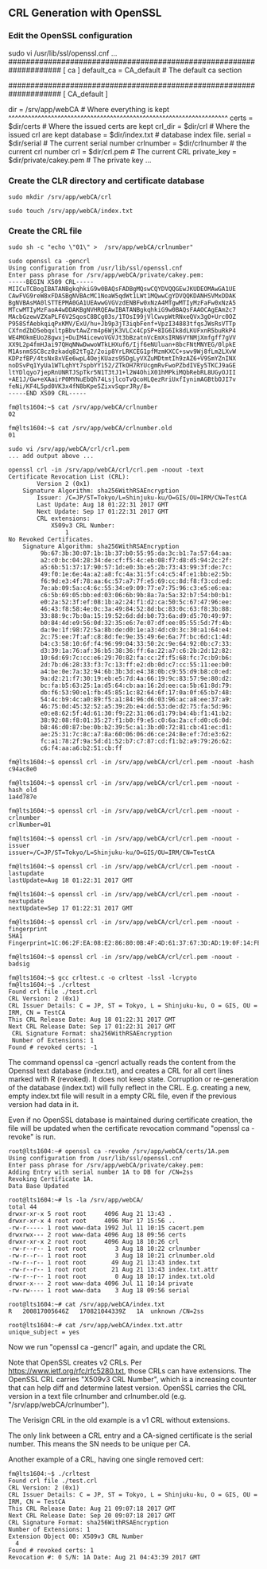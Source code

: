 ## CRL Generation with OpenSSL

### Edit the OpenSSL configuration

sudo vi /usr/lib/ssl/openssl.cnf
...
####################################################################
[ ca ]
default_ca      = CA_default             # The default ca section

####################################################################
[ CA_default ]

dir             = /srv/app/webCA         # Where everything is kept
^^^^^^^^^^^^^^^^^^^^^^^^^^^^^^^^^^^^^^^^^^^^^^^^^^^^^^^^^^^^^^^^^^^
certs           = $dir/certs             # Where the issued certs are kept
crl_dir         = $dir/crl               # Where the issued crl are kept
database        = $dir/index.txt         # database index file.
serial          = $dir/serial            # The current serial number
crlnumber       = $dir/crlnumber         # the current crl number
crl             = $dir/crl.pem           # The current CRL
private_key     = $dir/private/cakey.pem # The private key
...

### Create the CLR directory and certificate database

```
sudo mkdir /srv/app/webCA/crl
```

```
sudo touch /srv/app/webCA/index.txt
```

### Create the CRL file 

```
sudo sh -c "echo \"01\" >  /srv/app/webCA/crlnumber"
```

```
sudo openssl ca -gencrl
Using configuration from /usr/lib/ssl/openssl.cnf
Enter pass phrase for /srv/app/webCA/private/cakey.pem:
-----BEGIN X509 CRL-----
MIICuTCBogIBATANBgkqhkiG9w0BAQsFADBgMQswCQYDVQQGEwJKUDEOMAwGA1UE
CAwFVG9reW8xFDASBgNVBAcMC1NoaW5qdWt1LWt1MQwwCgYDVQQKDANHSVMxDDAK
BgNVBAsMA0lSTTEPMA0GA1UEAwwGVGVzdENBFw0xNzA4MTgwMTIyMzFaFw0xNzA5
MTcwMTIyMzFaoA4wDDAKBgNVHRQEAwIBATANBgkqhkiG9w0BAQsFAAOCAgEAm2c7
MAcbGzewVZXaPLF6V2SqosC8BCg03s/1TOsI99jVlCwvpWtRNxeQVx3gO+Urc0OZ
P958SfAebkqiqPxKMV/ExU/hu+Jb9p3jT3iqbFenf+VpzI34883tfqsJWsRsVTTp
CXfndZbD5ebqxltpBbvtAwZrm4p6WjK3VLCx4CpSP+8IG6Ik8dLKUFxnR5buRkP4
WE4MOkmEUo28gwxj+DuIM4icewoVGVJt3bBzatnVcEmXsIRN6VYNMjXmfgff7gVV
XX9L2p4fmHJai97QHqNNwDwwoWTkLHXuf6/Ijf6eNUluan+8bcFNtMNYEG/0lpkE
M1AsnmSSC8cz0zkadq82tTg2/2oip8YrLRKCEG1pfMzmKXCC+swv9Wj8fLm2LXvW
KDPzfBP/4tsNx8xVEe6wpL4OejKUazs95DgLyVXZuMDtmtIh9zAZ6+V9SmYZnINX
noDSvPq1YyUa1WTLqhYt7spbYY152/ZTkOH7RYUcgmRvFwoPZbdIVEy5TKCJ9aGE
ltYDlqyo7jepRnUNRTJSpTkr5N1T3tJ1+l2W4OhiX01hMPkiMQbRebRL8UGyOJII
+AE1J/Gw+eXAairP0MYNuEbQh74LsjlcoTvQcoHLQezRriUxfIynimAGBtbOJI7v
feNi/KF4L5pd0VK3x4fN8bKpeSZixvSqprJRy/8=
-----END X509 CRL-----
```

```
fm@lts1604:~$ cat /srv/app/webCA/crlnumber
02

fm@lts1604:~$ cat /srv/app/webCA/crlnumber.old 
01
```

```
sudo vi /srv/app/webCA/crl/crl.pem
... add output above ...
```

```
openssl crl -in /srv/app/webCA/crl/crl.pem -noout -text
Certificate Revocation List (CRL):
        Version 2 (0x1)
    Signature Algorithm: sha256WithRSAEncryption
        Issuer: /C=JP/ST=Tokyo/L=Shinjuku-ku/O=GIS/OU=IRM/CN=TestCA
        Last Update: Aug 18 01:22:31 2017 GMT
        Next Update: Sep 17 01:22:31 2017 GMT
        CRL extensions:
            X509v3 CRL Number: 
                1
No Revoked Certificates.
    Signature Algorithm: sha256WithRSAEncryption
         9b:67:3b:30:07:1b:1b:37:b0:55:95:da:3c:b1:7a:57:64:aa:
         a2:c0:bc:04:28:34:de:cf:f5:4c:eb:08:f7:d8:d5:94:2c:2f:
         a5:6b:51:37:17:90:57:1d:e0:3b:e5:2b:73:43:99:3f:de:7c:
         49:f0:1e:6e:4a:a2:a8:fc:4a:31:5f:c4:c5:4f:e1:bb:e2:5b:
         f6:9d:e3:4f:78:aa:6c:57:a7:7f:e5:69:cc:8d:f8:f3:cd:ed:
         7e:ab:09:5a:c4:6c:55:34:e9:09:77:e7:75:96:c3:e5:e6:ea:
         c6:5b:69:05:bb:ed:03:06:6b:9b:8a:7a:5a:32:b7:54:b0:b1:
         e0:2a:52:3f:ef:08:1b:a2:24:f1:d2:ca:50:5c:67:47:96:ee:
         46:43:f8:58:4e:0c:3a:49:84:52:8d:bc:83:0c:63:f8:3b:88:
         33:88:9c:7b:0a:15:19:52:6d:dd:b0:73:6a:d9:d5:70:49:97:
         b0:84:4d:e9:56:0d:32:35:e6:7e:07:df:ee:05:55:5d:7f:4b:
         da:9e:1f:98:72:5a:8b:de:d0:1e:a3:4d:c0:3c:30:a1:64:e4:
         2c:75:ee:7f:af:c8:8d:fe:9e:35:49:6e:6a:7f:bc:6d:c1:4d:
         b4:c3:58:10:6f:f4:96:99:04:33:50:2c:9e:64:92:0b:c7:33:
         d3:39:1a:76:af:36:b5:38:36:ff:6a:22:a7:c6:2b:2d:12:82:
         10:6d:69:7c:cc:e6:29:70:82:fa:cc:2f:f5:68:fc:7c:b9:b6:
         2d:7b:d6:28:33:f3:7c:13:ff:e2:db:0d:c7:cc:55:11:ee:b0:
         a4:be:0e:7a:32:94:6b:3b:3d:e4:38:0b:c9:55:d9:b8:c0:ed:
         9a:d2:21:f7:30:19:eb:e5:7d:4a:66:19:9c:83:57:9e:80:d2:
         bc:fa:b5:63:25:1a:d5:64:cb:aa:16:2d:ee:ca:5b:61:8d:79:
         db:f6:53:90:e1:fb:45:85:1c:82:64:6f:17:0a:0f:65:b7:48:
         54:4c:b9:4c:a0:89:f5:a1:84:96:d6:03:96:ac:a8:ee:37:a9:
         46:75:0d:45:32:52:a5:39:2b:e4:dd:53:de:d2:75:fa:5d:96:
         e0:e8:62:5f:4d:61:30:f9:22:31:06:d1:79:b4:4b:f1:41:b2:
         38:92:08:f8:01:35:27:f1:b0:f9:e5:c0:6a:2a:cf:d0:c6:0d:
         b8:46:d0:87:be:0b:b2:39:5c:a1:3b:d0:72:81:cb:41:ec:d1:
         ae:25:31:7c:8c:a7:8a:60:06:06:d6:ce:24:8e:ef:7d:e3:62:
         fc:a1:78:2f:9a:5d:d1:52:b7:c7:87:cd:f1:b2:a9:79:26:62:
         c6:f4:aa:a6:b2:51:cb:ff
```

```
fm@lts1604:~$ openssl crl -in /srv/app/webCA/crl/crl.pem -noout -hash
c94ac8e0

fm@lts1604:~$ openssl crl -in /srv/app/webCA/crl/crl.pem -noout -hash_old
1a4d787e

fm@lts1604:~$ openssl crl -in /srv/app/webCA/crl/crl.pem -noout -crlnumber
crlNumber=01

fm@lts1604:~$ openssl crl -in /srv/app/webCA/crl/crl.pem -noout -issuer
issuer=/C=JP/ST=Tokyo/L=Shinjuku-ku/O=GIS/OU=IRM/CN=TestCA

fm@lts1604:~$ openssl crl -in /srv/app/webCA/crl/crl.pem -noout -lastupdate
lastUpdate=Aug 18 01:22:31 2017 GMT

fm@lts1604:~$ openssl crl -in /srv/app/webCA/crl/crl.pem -noout -nextupdate
nextUpdate=Sep 17 01:22:31 2017 GMT

fm@lts1604:~$ openssl crl -in /srv/app/webCA/crl/crl.pem -noout -fingerprint
SHA1 Fingerprint=1C:06:2F:EA:08:E2:86:80:0B:4F:4D:61:37:67:3D:AD:19:0F:14:FE

fm@lts1604:~$ openssl crl -in /srv/app/webCA/crl/crl.pem -noout -badsig

fm@lts1604:~$ gcc crltest.c -o crltest -lssl -lcrypto
fm@lts1604:~$ ./crltest 
Found crl file ./test.crl
CRL Version: 2 (0x1)
CRL Issuer Details: C = JP, ST = Tokyo, L = Shinjuku-ku, O = GIS, OU = IRM, CN = TestCA
This CRL Release Date: Aug 18 01:22:31 2017 GMT
Next CRL Release Date: Sep 17 01:22:31 2017 GMT
 CRL Signature Format: sha256WithRSAEncryption
 Number of Extensions: 1
Found # revoked certs: -1
```


The command openssl ca -gencrl actually reads the content from the Openssl text database (index.txt), and creates a CRL for all cert lines marked with R (revoked). It does not keep state. Corruption or re-generation of the database (index.txt) will fully reflect in the CRL.  E.g. creating a new, empty index.txt file will result in a empty CRL file, even if the previous version had data in it.

Even if no OpenSSL database is maintained during certificate creation, the file will be updated when the certificate revocation command "openssl ca -revoke" is run.

```
root@lts1604:~# openssl ca -revoke /srv/app/webCA/certs/1A.pem 
Using configuration from /usr/lib/ssl/openssl.cnf
Enter pass phrase for /srv/app/webCA/private/cakey.pem:
Adding Entry with serial number 1A to DB for /CN=2ss
Revoking Certificate 1A.
Data Base Updated

root@lts1604:~# ls -la /srv/app/webCA/
total 44
drwxr-xr-x 5 root root     4096 Aug 21 13:43 .
drwxr-xr-x 4 root root     4096 Mar 17 15:56 ..
-rw-r----- 1 root www-data 1992 Jul 11 10:15 cacert.pem
drwxrwx--- 2 root www-data 4096 Aug 18 09:56 certs
drwxr-xr-x 2 root root     4096 Aug 18 10:26 crl
-rw-r--r-- 1 root root        3 Aug 18 10:22 crlnumber
-rw-r--r-- 1 root root        3 Aug 18 10:21 crlnumber.old
-rw-r--r-- 1 root root       49 Aug 21 13:43 index.txt
-rw-r--r-- 1 root root       21 Aug 21 13:43 index.txt.attr
-rw-r--r-- 1 root root        0 Aug 18 10:17 index.txt.old
drwxr-x--- 2 root www-data 4096 Jul 11 10:14 private
-rw-rw---- 1 root www-data    3 Aug 18 09:56 serial

root@lts1604:~# cat /srv/app/webCA/index.txt
R	200817005646Z	170821044339Z	1A	unknown	/CN=2ss

root@lts1604:~# cat /srv/app/webCA/index.txt.attr 
unique_subject = yes
```

Now we run "openssl ca -gencrl" again, and update the CRL


Note that OpenSSL creates v2 CRLs. Per https://www.ietf.org/rfc/rfc5280.txt, those CRLs can have extensions. 
The OpenSSL CRL carries "X509v3 CRL Number", which is a increasing counter that can help diff and determine latest version.
OpenSSL carries the CRL version in a text file crlnumber and crlnumber.old (e.g. "/srv/app/webCA/crlnumber").

The Verisign CRL in the old example is a v1 CRL without extensions.

The only link between a CRL entry and a CA-signed certificate is the serial number. This means the SN needs to be unique per CA.

Another example of a CRL, having one single removed cert:

```
fm@lts1604:~$ ./crltest 
Found crl file ./test.crl
CRL Version: 2 (0x1)
CRL Issuer Details: C = JP, ST = Tokyo, L = Shinjuku-ku, O = GIS, OU = IRM, CN = TestCA
This CRL Release Date: Aug 21 09:07:18 2017 GMT
Next CRL Release Date: Sep 20 09:07:18 2017 GMT
CRL Signature Format: sha256WithRSAEncryption
Number of Extensions: 1
Extension Object 00: X509v3 CRL Number
  4
Found # revoked certs: 1
Revocation #: 0 S/N: 1A Date: Aug 21 04:43:39 2017 GMT
```
